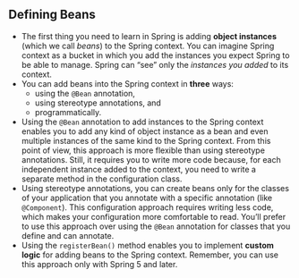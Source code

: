 ## Defining Beans
- The first thing you need to learn in Spring is adding **object instances** (which we call *beans*) to the Spring context. You can imagine Spring context as a bucket in which you add the instances you expect Spring to be able to manage. Spring can “see” only the *instances you added* to its context.
- You can add beans into the Spring context in **three** ways: 
    - using the `@Bean` annotation, 
    - using stereotype annotations, and
    - programmatically.
- Using the `@Bean` annotation to add instances to the Spring context enables you to add any kind of object instance as a bean and even multiple instances of the same kind to the Spring context. From this point of view, this approach is more flexible than using stereotype annotations. Still, it requires you to write more code because, for each independent instance added to the context, you need to write a separate method in the configuration class.
- Using stereotype annotations, you can create beans only for the classes of your application that you annotate with a specific annotation (like `@Component`). This configuration approach requires writing less code, which makes your configuration more comfortable to read. You’ll prefer to use this approach over using the `@Bean` annotation for classes that you define and can annotate.
- Using the `registerBean()` method enables you to implement **custom logic** for adding beans to the Spring context. Remember, you can use this approach only with Spring 5 and later.